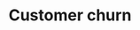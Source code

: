---
layout: example
title: 'Customer churn'
mycontent: 'jupyter/Churn_Black_Fox.md'
notebook_download: '../jupyter/Churn_Black_Fox.ipynb'
markdown_download: '../jupyter/Churn_Black_Fox.md'
---